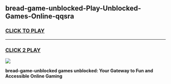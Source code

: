 
## bread-game-unblocked-Play-Unblocked-Games-Online-qqsra
<h3>
<a href="https://premium76.site?title=bread-game-unblocked&ref=25A">CLICK TO PLAY</a></h3>
<hr>

<h3>
<a href="https://premium76.site?title=bread-game-unblocked&ref=25A">CLICK 2 PLAY</a>
  
</h3>

<a href="https://premium76.site?title=bread-game-unblocked&ref=25A"><img src="https://clearcache.store/games.png"></a>


**bread-game-unblocked games unblocked: Your Gateway to Fun and Accessible Online Gaming**
